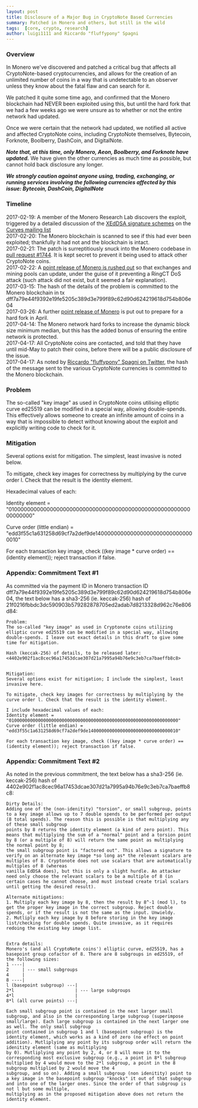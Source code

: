 ```yaml
---
layout: post
title: Disclosure of a Major Bug in CryptoNote Based Currencies
summary: Patched in Monero and others, but still in the wild
tags:  [core, crypto, research]
author: luigi1111 and Riccardo "fluffypony" Spagni
---
```


### Overview

In Monero we've discovered and patched a critical bug that affects all CryptoNote-based cryptocurrencies, and allows for the creation of an unlimited number of coins in a way that is undetectable to an observer unless they know about the fatal flaw and can search for it.

We patched it quite some time ago, and confirmed that the Monero blockchain had NEVER been exploited using this, but until the hard fork that we had a few weeks ago we were unsure as to whether or not the entire network had updated.

Once we were certain that the network had updated, we notified all active and affected CryptoNote coins, including CryptoNote themselves, Bytecoin, Forknote, Boolberry, DashCoin, and DigitalNote.

***Note that, at this time, only Monero, Aeon, Boolberry, and Forknote have updated.*** We have given the other currencies as much time as possible, but cannot hold back disclosure any longer.

***We strongly caution against anyone using, trading, exchanging, or running services involving the following currencies affected by this issue: Bytecoin, DashCoin, DigitalNote***

### Timeline

2017-02-19: A member of the Monero Research Lab discovers the exploit, triggered by a detailed discussion of the [XEdDSA signature schemes](https://whispersystems.org/docs/specifications/xeddsa/) on the [Curves mailing list](https://moderncrypto.org/mail-archive/curves/2017/000846.html)  
2017-02-20: The Monero blockchain is scanned to see if this had ever been exploited; thankfully it had not and the blockchain is intact.  
2017-02-21: The patch is surreptitiously snuck into the Monero codebase in [pull request #1744](https://github.com/monero-project/monero/pull/1744). It is kept secret to prevent it being used to attack other CryptoNote coins.  
2017-02-22: A [point release of Monero is rushed out](https://github.com/monero-project/monero/releases/tag/v0.10.2) so that exchanges and mining pools can update, under the guise of it preventing a RingCT DoS attack (such attack did not exist, but it seemed a fair explanation).  
2017-03-15: The hash of the details of the problem is committed to the Monero blockchain in tx dff7a79e44f9392e19fe5205c389d3e799f89c62d90d624219618d754b806e04  
2017-03-26: A further [point release of Monero](https://github.com/monero-project/monero/releases/tag/v0.10.3.1) is put out to prepare for a hard fork in April.  
2017-04-14: The Monero network hard forks to increase the dynamic block size minimum median, but this has the added bonus of ensuring the entire network is protected.  
2017-04-17: All CryptoNote coins are contacted, and told that they have until mid-May to patch their coins, before there will be a public disclosure of the issue.  
2017-04-17: As noted by [Riccardo "fluffypony" Spagni on Twitter](https://twitter.com/fluffyponyza/status/854029169667309569), the hash of the message sent to the various CryptoNote currencies is committed to the Monero blockchain.

### Problem

The so-called "key image" as used in CryptoNote coins utilising elliptic curve ed25519 can be modified in a special way, allowing double-spends. This effectively allows someone to create an infinite amount of coins in a way that is impossible to detect without knowing about the exploit and explicitly writing code to check for it.

### Mitigation

Several options exist for mitigation. The simplest, least invasive is noted below.

To mitigate, check key images for correctness by multiplying by the curve order l. Check that the result is the identity element.

Hexadecimal values of each:

Identity element = "0100000000000000000000000000000000000000000000000000000000000000"

Curve order (little endian) = "edd3f55c1a631258d69cf7a2def9de1400000000000000000000000000000010"

For each transaction key image, check ((key image * curve order) == (identity element)); reject transaction if false.

### Appendix: Commitment Text \#1

As committed via the payment ID in Monero transaction ID dff7a79e44f9392e19fe5205c389d3e799f89c62d90d624219618d754b806e04, the text below has a sha3-256 (ie. keccak-256) hash of 21f0216fbbdc3dc590903b579282878705ed2adab7d8213328d962c76e806d84:

```
Problem:
The so-called "key image" as used in Cryptonote coins utilizing elliptic curve ed25519 can be modified in a special way, allowing double-spends. I leave out exact details in this draft to give some time for mitigation.

Hash (keccak-256) of details, to be released later: <4402e902f1ac8cec96a17453dcae307d21a7995a94b76e9c3eb7ca7baeffb8c8> 


Mitigation:
Several options exist for mitigation; I include the simplest, least invasive here.

To mitigate, check key images for correctness by multiplying by the curve order l. Check that the result is the identity element.

I include hexadecimal values of each:
Identity element = "0100000000000000000000000000000000000000000000000000000000000000"
Curve order (little endian) = "edd3f55c1a631258d69cf7a2def9de1400000000000000000000000000000010"

For each transaction key image, check ((key image * curve order) == (identity element)); reject transaction if false.
```

### Appendix: Commitment Text \#2

As noted in the previous commitment, the text below has a sha3-256 (ie. keccak-256) hash of 4402e902f1ac8cec96a17453dcae307d21a7995a94b76e9c3eb7ca7baeffb8c8:

```
Dirty Details:
Adding one of the (non-idenitity) "torsion", or small subgroup, points to a key image allows up to 7 double spends to be performed per output (8 total spends). The reason this is possible is that multiplying any of these small subgroup
points by 8 returns the identity element (a kind of zero point). This means that multiplying the sum of a "normal" point and a torsion point by 8 (or a multiple of 8) will return the same point as multiplying the normal point by 8;
the small subgroup point is "factored out". This allows a signature to verify on an alternate key image *so long as* the relevant scalars are multiples of 8. Cryptonote does not use scalars that are automatically multiples of 8 (whereas
vanilla EdDSA does), but this is only a slight hurdle. An attacker need only choose the relevant scalars to be a multiple of 8 (in certain cases he cannot choose, and must instead create trial scalars until getting the desired result).

Alternate mitigations:
1. Multiply each key image by 8, then the result by 8^-1 (mod l), to get the proper key image in the correct subgroup. Reject double spends, or if the result is not the same as the input. Unwieldy.
2. Mutliply each key image by 8 before storing in the key image list/checking for double spends. Quite invasive, as it requires redoing the existing key image list.


Extra details:
Monero's (and all CryptoNote coins') elliptic curve, ed25519, has a basepoint group cofactor of 8. There are 8 subgroups in ed25519, of the following sizes:
1 ----|
2     | --- small subgroups
4     |
8 ----|
l (basepoint subgroup) ---|
2*l                       | --- large subgroups
4*l                       |
8*l (all curve points) ---|

Each small subgroup point is contained in the next larger small subgroup, and also in the corresponding large subgroup (superimpose small/large). Each large subgroup is contained in the next larger one as well. The only small subgroup
point contained in subgroup 1 and l (basepoint subgroup) is the identity element, which works as a kind of zero (no effect on point addition). Mutliplying any point by its subgroup order will return the idenitity element (same as multiplying
by 0). Mutliplying any point by 2, 4, or 8 will move it to the corresponding most exclusive subgroup (e.g., a point in 8*l subgroup multiplied by 4 would move to the 2*l subgroup, a point in the 8 subgroup multiplied by 2 would move the 4
subgroup, and so on). Adding a small subgroup (non idenitity) point to a key image in the basepoint subgroup "knocks" it out of that subgroup and into one of the larger ones. Since the order of that subgroup is not l but some multiple,
multiplying as in the proposed mitigation above does not return the identity element.
```